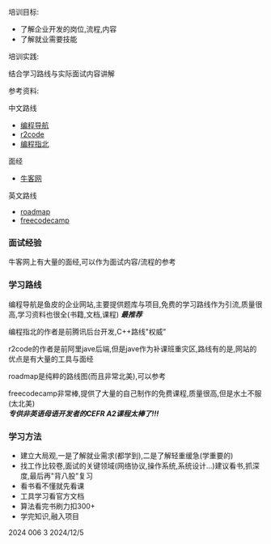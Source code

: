 培训目标:

* 了解企业开发的岗位,流程,内容
* 了解就业需要技能

培训实践:

结合学习路线与实际面试内容讲解

参考资料:

中文路线
* [编程导航](https://www.codefather.cn/course/1789189862986850306?contentType=text&tabKey=list)
* [r2code](https://r2coding.com/#/README?id=%e7%bc%96%e7%a8%8b%e8%87%aa%e5%ad%a6%e8%b7%af%e7%ba%bf%e7%9f%a5%e8%af%86%e5%a4%a7%e6%a2%b3%e7%90%86)
* [编程指北](https://csguide.cn/)

面经
* [牛客网](https://www.nowcoder.com/) 

英文路线
* [roadmap](https://roadmap.sh/get-started)
* [freecodecamp](https://www.freecodecamp.org/learn)

### 面试经验

牛客网上有大量的面经,可以作为面试内容/流程的参考

### 学习路线

编程导航是鱼皮的企业网站,主要提供题库与项目,免费的学习路线作为引流,质量很高,学习资料也很全(书籍,文档,课程) ***最推荐***

编程指北的作者是前腾讯后台开发,C++路线"权威"

r2code的作者是前阿里jave后端,但是jave作为补课班重灾区,路线有的是,网站的优点是有大量的工具与面经

roadmap是纯粹的路线图(而且非常北美),可以参考

freecodecamp非常棒,提供了大量的自己制作的免费课程,质量很高,但是水土不服(太北美)  
***专供非英语母语开发者的CEFR A2课程太棒了!!!***

### 学习方法


* 建立大局观,一是了解就业需求(都学到),二是了解轻重缓急(学重要的)
* 找工作比较卷,面试的关键领域(网络协议,操作系统,系统设计...)建议看书,抓深度,最后再"背八股"复习
* 看书看不懂就先看课
* 工具学习看官方文档
* 算法看完书刷力扣300+
* 学完知识,融入项目

2024 006 3 2024/12/5

